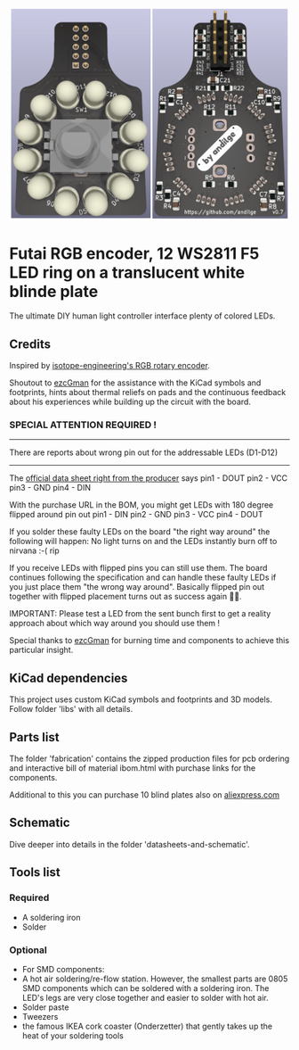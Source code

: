 ![The PCB](https://github.com/andilge/Futai-Encoder-WS2811-ring/blob/main/images/front-and-back.png?raw=true)

# Futai RGB encoder, 12 WS2811 F5 LED ring on a translucent white blinde plate
The ultimate DIY human light controller interface plenty of colored LEDs.

## Credits
Inspired by [isotope-engineering's RGB rotary encoder](https://github.com/isotope-engineering/RGB-Encoder-Board "isotope-engineering's RGB rotary encoder").

Shoutout to [ezcGman](https://github.com/ezcGman "ezcGman") for the assistance with the KiCad symbols and footprints, hints about thermal reliefs on pads and the continuous feedback about his experiences while building up the circuit with the board.

### SPECIAL ATTENTION REQUIRED !
***
There are reports about wrong pin out for the addressable LEDs (D1-D12) 
***

The [official data sheet right from the producer](http://cn.world-semi.com/DownLoadFile/98 "official data sheet right from the producer") says 
pin1 - DOUT 
pin2 - VCC 
pin3 - GND 
pin4 - DIN 

With the purchase URL in the BOM, you might get LEDs with 180 degree flipped around pin out 
pin1 - DIN 
pin2 - GND 
pin3 - VCC 
pin4 - DOUT 

If you solder these faulty LEDs on the board "the right way around" the following will happen:
No light turns on and the LEDs instantly burn off to nirvana :-( rip

If you receive LEDs with flipped pins you can still use them. The board continues following the specification and can handle these faulty LEDs if you just place them "the wrong way around". Basically flipped pin out together with flipped placement turns out as success again :man_facepalming:.

IMPORTANT: Please test a LED from the sent bunch first to get a reality approach about which way around you should use them !

Special thanks to [ezcGman](https://github.com/ezcGman "ezcGman") for burning time and components to achieve this particular insight.

## KiCad dependencies
This project uses custom KiCad symbols and footprints and 3D models. Follow folder 'libs' with all details.

## Parts list
The folder 'fabrication' contains the zipped production files for pcb ordering and interactive bill of material ibom.html with purchase links for the components.

Additional to this you can purchase 10 blind plates also on [aliexpress.com](https://www.aliexpress.com/item/32884601740.html "aliexpress.com")

## Schematic
Dive deeper into details in the folder 'datasheets-and-schematic'.

## Tools list
### Required
- A soldering iron
- Solder

### Optional
- For SMD components:
- A hot air soldering/re-flow station. However, the smallest parts are 0805 SMD components which can be soldered with a soldering iron. The LED's legs are very close together and easier to solder with hot air.
- Solder paste
- Tweezers
- the famous IKEA cork coaster (Onderzetter) that gently takes up the heat of your soldering tools

